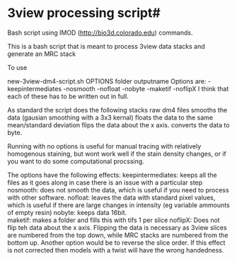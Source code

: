 # 3view processing script#
Bash script using IMOD (http://bio3d.colorado.edu) commands.

This is a bash script that is meant to process 3view data stacks and generate an MRC stack

To use 

new-3view-dm4-script.sh OPTIONS folder outputname
Options are:
-keepintermediates -nosmooth -nofloat -nobyte -maketif -noflipX
I think that each of these has to be written out in full.  

As standard the script does the following
stacks raw dm4 files
smooths the data (gausian smoothing with a 3x3 kernal)
floats the data to the same mean/standard deviation
flips the data about the x axis.
converts the data to byte.

Running with no options is useful for manual tracing with relatively homogenous staining, but wont work well if the stain
density changes, or if you want to do some computational procssing.

The options have the following effects:
keepintermediates: keeps all the files as it goes along in case there is an issue with a particular step
nosmooth: does not smooth the data, which is useful if you need to process with other software.
nofloat: leaves the data with standard pixel values, which is useful if there are large changes in intensity 
(eg variable ammounts of empty resin)
nobyte: keeps data 16bit.   
maketif: makes a folder and fills this with tifs 1 per slice 
noflipX:  Does not flip teh data about the x axis.  Flipping the data is necessary as 3view slices are numbered from the top
down, while MRC stacks are numbered from the bottom up.  Another option would be to reverse the slice order.  If this effect
is not corrected then models with a twist will have the wrong handedness.
